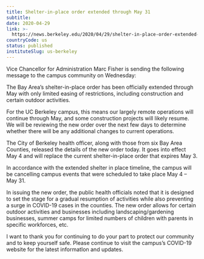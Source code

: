 ```yaml
---
title: Shelter-in-place order extended through May 31
subtitle: 
date: 2020-04-29
link: >-
  https://news.berkeley.edu/2020/04/29/shelter-in-place-order-extended-through-may-31/
countryCode: us
status: published
instituteSlug: us-berkeley
---
```

Vice Chancellor for Administration Marc Fisher is sending the following message to the campus community on Wednesday:

The Bay Area’s shelter-in-place order has been officially extended through May with only limited easing of restrictions, including construction and certain outdoor activities.

For the UC Berkeley campus, this means our largely remote operations will continue through May, and some construction projects will likely resume. We will be reviewing the new order over the next few days to determine whether there will be any additional changes to current operations.

The City of Berkeley health officer, along with those from six Bay Area Counties, released the details of the new order today. It goes into effect May 4 and will replace the current shelter-in-place order that expires May 3.

In accordance with the extended shelter in place timeline, the campus will be cancelling campus events that were scheduled to take place May 4 – May 31.

In issuing the new order, the public health officials noted that it is designed to set the stage for a gradual resumption of activities while also preventing a surge in COVID-19 cases in the counties. The new order allows for certain outdoor activities and businesses including landscaping/gardening businesses, summer camps for limited numbers of children with parents in specific workforces, etc.

I want to thank you for continuing to do your part to protect our community and to keep yourself safe. Please continue to visit the campus’s COVID-19 website for the latest informatIon and updates.